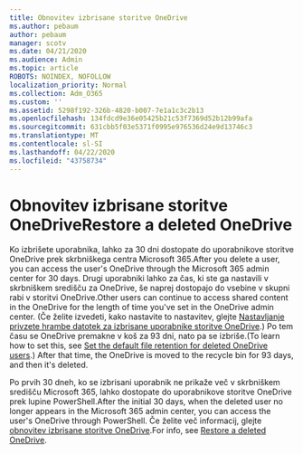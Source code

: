 ```yaml
---
title: Obnovitev izbrisane storitve OneDrive
ms.author: pebaum
author: pebaum
manager: scotv
ms.date: 04/21/2020
ms.audience: Admin
ms.topic: article
ROBOTS: NOINDEX, NOFOLLOW
localization_priority: Normal
ms.collection: Adm_O365
ms.custom: ''
ms.assetid: 5298f192-326b-4820-b007-7e1a1c3c2b13
ms.openlocfilehash: 134fdcd9e36e05425b21c53f7369d52b12b99afa
ms.sourcegitcommit: 631cbb5f03e5371f0995e976536d24e9d13746c3
ms.translationtype: MT
ms.contentlocale: sl-SI
ms.lasthandoff: 04/22/2020
ms.locfileid: "43758734"
---
```

# <a name="restore-a-deleted-onedrive"></a><span data-ttu-id="f750f-102">Obnovitev izbrisane storitve OneDrive</span><span class="sxs-lookup"><span data-stu-id="f750f-102">Restore a deleted OneDrive</span></span>

<span data-ttu-id="f750f-103">Ko izbrišete uporabnika, lahko za 30 dni dostopate do uporabnikove storitve OneDrive prek skrbniškega centra Microsoft 365.</span><span class="sxs-lookup"><span data-stu-id="f750f-103">After you delete a user, you can access the user's OneDrive through the Microsoft 365 admin center for 30 days.</span></span> <span data-ttu-id="f750f-104">Drugi uporabniki lahko za čas, ki ste ga nastavili v skrbniškem središču za OneDrive, še naprej dostopajo do vsebine v skupni rabi v storitvi OneDrive.</span><span class="sxs-lookup"><span data-stu-id="f750f-104">Other users can continue to access shared content in the OneDrive for the length of time you've set in the OneDrive admin center.</span></span> <span data-ttu-id="f750f-105">(Če želite izvedeti, kako nastavite to nastavitev, glejte [Nastavljanje privzete hrambe datotek za izbrisane uporabnike storitve OneDrive](https://go.microsoft.com/fwlink/?linkid=874267).) Po tem času se OneDrive premakne v koš za 93 dni, nato pa se izbriše.</span><span class="sxs-lookup"><span data-stu-id="f750f-105">(To learn how to set this, see [Set the default file retention for deleted OneDrive users](https://go.microsoft.com/fwlink/?linkid=874267).) After that time, the OneDrive is moved to the recycle bin for 93 days, and then it's deleted.</span></span>
  
<span data-ttu-id="f750f-106">Po prvih 30 dneh, ko se izbrisani uporabnik ne prikaže več v skrbniškem središču Microsoft 365, lahko dostopate do uporabnikove storitve OneDrive prek lupine PowerShell.</span><span class="sxs-lookup"><span data-stu-id="f750f-106">After the initial 30 days, when the deleted user no longer appears in the Microsoft 365 admin center, you can access the user's OneDrive through PowerShell.</span></span> <span data-ttu-id="f750f-107">Če želite več informacij, glejte [obnovitev izbrisane storitve OneDrive](https://go.microsoft.com/fwlink/?linkid=874269).</span><span class="sxs-lookup"><span data-stu-id="f750f-107">For info, see [Restore a deleted OneDrive](https://go.microsoft.com/fwlink/?linkid=874269).</span></span>
  

